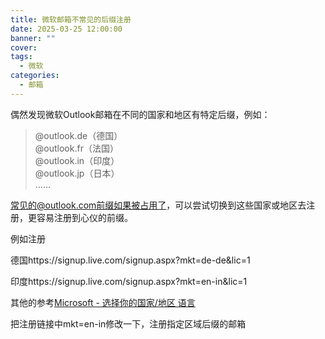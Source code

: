 ```yaml
---
title: 微软邮箱不常见的后缀注册
date: 2025-03-25 12:00:00
banner: ""
cover: 
tags:
  - 微软
categories:
  - 邮箱
---
```


偶然发现微软Outlook邮箱在不同的国家和地区有特定后缀，例如：

>@outlook.de（德国）<br>
>@outlook.fr（法国）<br>
>@outlook.in（印度）<br>
>@outlook.jp（日本）<br>
>……<br>

常见的@outlook.com前缀如果被占用了，可以尝试切换到这些国家或地区去注册，更容易注册到心仪的前缀。

例如注册

德国https://signup.live.com/signup.aspx?mkt=de-de&lic=1

印度https://signup.live.com/signup.aspx?mkt=en-in&lic=1

其他的参考[Microsoft - 选择你的国家/地区 语言](http://www.microsoft.com/zh-cn/locale.aspx)

把注册链接中mkt=en-in修改一下，注册指定区域后缀的邮箱